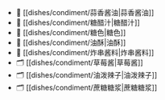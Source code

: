 
- 📄 [[dishes/condiment/蒜香酱油|蒜香酱油]]
- 📄 [[dishes/condiment/糖醋汁|糖醋汁]]
- 📄 [[dishes/condiment/糖色|糖色]]
- 📄 [[dishes/condiment/油酥|油酥]]
- 📄 [[dishes/condiment/炸串酱料|炸串酱料]]
- 🗂️ [[dishes/condiment/草莓酱|草莓酱]]
- 🗂️ [[dishes/condiment/油泼辣子|油泼辣子]]
- 🗂️ [[dishes/condiment/蔗糖糖浆|蔗糖糖浆]]

